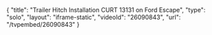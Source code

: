 {
    "title": "Trailer Hitch Installation CURT 13131 on Ford Escape",
    "type": "solo",
    "layout": "iframe-static",
    "videoId": "26090843",
    "url": "\/tvpembed\/26090843"
}